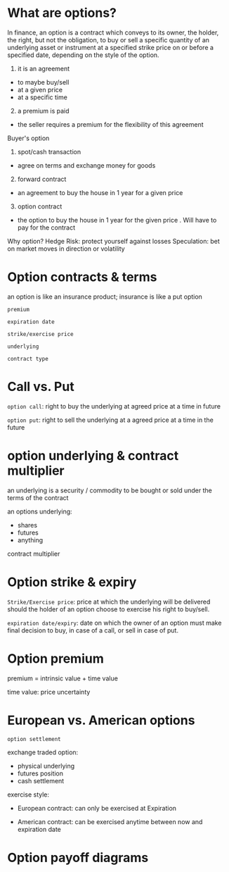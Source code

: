 # What are options?
In finance, an option is a contract which conveys to its owner, the holder, the right, but not the obligation, to buy or sell a specific quantity of an underlying asset or instrument at a specified strike price on or before a specified date, depending on the style of the option. 

1. it is an agreement
- to maybe buy/sell
- at a given price
- at a specific time

2. a premium is paid
- the seller requires a premium for the flexibility of this agreement

Buyer's option
1. spot/cash transaction
- agree on terms and exchange money for goods
2. forward contract
- an agreement to buy the house in 1 year for a given price 
3. option contract
- the option to buy the house in 1 year for the given price . Will have to pay for the contract 

Why option?
Hedge Risk: protect yourself against losses 
Speculation: bet on market moves in direction or volatility 

# Option contracts & terms

an option is like an insurance product;
insurance is like a put option

`premium`

`expiration date`

`strike/exercise price`

`underlying`

`contract type`

# Call vs. Put

`option call`: right to buy the underlying at agreed price at a time in future

`option put`: right to sell the underlying at a agreed price at a time in the future

# option underlying & contract multiplier

an underlying is a security / commodity to be bought or sold under the terms of the contract 

an options underlying:
- shares
- futures
- anything

contract multiplier 

# Option strike & expiry

`Strike/Exercise price`: price at which the underlying will be delivered should the holder of an option choose to exercise his right to buy/sell.

`expiration date/expiry`: date on which the owner of an option must make final decision to buy, in case of a call, or sell in case of put.


# Option premium 

premium = intrinsic value + time value

time value: price uncertainty

# European vs. American options

`option settlement`

exchange traded option:

- physical underlying
- futures position 
- cash settlement

exercise style:

- European contract: can only be exercised at Expiration

- American contract: can be exercised anytime between now and expiration date

# Option payoff diagrams




